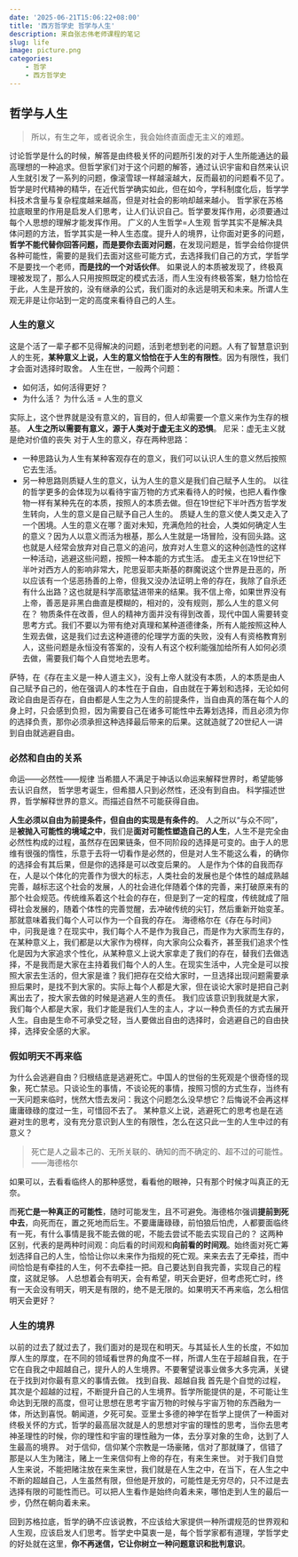 ```yaml
---
date: '2025-06-21T15:06:22+08:00'
title: '西方哲学史 哲学与人生'
description: 来自张志伟老师课程的笔记
slug: life
image: picture.png
categories:
    - 哲学
    - 西方哲学史
---
```


## 哲学与人生

>所以，有生之年，或者说余生，我会始终直面虚无主义的难题。

讨论哲学是什么的时候，解答是由终极关怀的问题所引发的对于人生所能通达的最高理想的一种追求。但哲学家们对于这个问题的解答，通过认识宇宙和自然来认识人生就引发了一系列的问题，像滚雪球一样越滚越大，反而最初的问题看不见了。
哲学是时代精神的精华，在近代哲学确实如此，但在如今，学科制度化后，哲学学科技术含量与复杂程度越来越高，但是对社会的影响却越来越小。
哲学家在苏格拉底眼里的作用是启发人们思考，让人们认识自己。哲学要发挥作用，必须要通过每个人思想的理解才能发挥作用。
广义的人生哲学=人生观
哲学其实不是解决具体问题的方法，哲学其实是一种人生态度。提升人的境界，让你面对更多的问题， **哲学不能代替你回答问题，而是要你去面对问题**，在发现问题是，哲学会给你提供各种可能性，需要的是我们去面对这些可能方式，去选择我们自己的方式，学哲学不是要找一个老师，**而是找的一个对话伙伴**。
如果说人的本质被发现了，终极真理被发现了，那么人只用按照既定的模式去活，而人生没有终极答案，魅力恰恰在于此，人生是开放的，没有继承的公式，我们面对的永远是明天和未来。所谓人生观无非是让你站到一定的高度来看待自己的人生。 

### 人生的意义

这是个活了一辈子都不见得解决的问题，活到老想到老的问题。人有了智慧意识到人的生死，**某种意义上说，人生的意义恰恰在于人生的有限性**。因为有限性，我们才会面对选择时取舍。
人生在世，一般两个问题：

- 如何活，如何活得更好？
- 为什么活？
为什么活 = 人生的意义

实际上，这个世界就是没有意义的，盲目的，但人却需要一个意义来作为生存的根基。
**人生之所以需要有意义，源于人类对于虚无主义的恐惧**。
尼采：虚无主义就是绝对价值的丧失
对于人生的意义，存在两种思路：

- 一种思路认为人生有某种客观存在的意义，我们可以认识人生的意义然后按照它去生活。
- 另一种思路则质疑人生的意义，认为人生的意义是我们自己赋予人生的。
以往的哲学更多的会体现为以看待宇宙万物的方式来看待人的时候，也把人看作像物一样有某种先在的本质，按照人的本质去做。但在19世纪下半叶西方哲学发生转向，人生的意义是自己赋予自己人生的。
质疑人生的意义使人类又走入了一个困境。人生的意义在哪？面对未知，充满危险的社会，人类如何确定人生的意义？因为人以意义而活为根基，那么人生就是一场冒险，没有回头路。这也就是人经常会放弃对自己意义的追问，放弃对人生意义的这种创造性的这样一种活动，逃避这些问题，按照一种本能的方式生活。
虚无主义在19世纪下半叶对西方人的影响非常大，陀思妥耶夫斯基的群魔说这个世界是丑恶的，所以应该有一个惩恶扬善的上帝，但我又没办法证明上帝的存在，我除了自杀还有什么出路？这也就是科学高歌猛进带来的结果。我不信上帝，如果世界没有上帝，善恶是非黑白曲直是模糊的，相对的，没有规则，那么人生的意义何在？
物质条件在改善，但人的精神方面并没有得到改善，现代中国人需要转变思考方式。我们不要以为带有绝对真理和某种道德律条，所有人能按照这种人生观去做，这是我们过去这种道德的伦理学方面的失败，没有人有资格教育别人，这些问题是永恒没有答案的，没有人有这个权利能强加给所有人如何必须去做，需要我们每个人自觉地去思考。

萨特，在《存在主义是一种人道主义》，没有上帝人就没有本质，人的本质是由人自己赋予自己的，他在强调人的本性在于自由，自由就在于筹划和选择，无论如何政论自由是否存在，自由都是人生之为人生的前提条件，当自由真的落在每个人的身上时，只会感到负担，因为需要自己在诸多可能性中去筹划选择，而且必须为你的选择负责，那你必须承担这种选择最后带来的后果。这就造就了20世纪人一讲到自由就逃避自由。

### 必然和自由的关系

 命运——必然性——规律
 当希腊人不满足于神话以命运来解释世界时，希望能够去认识自然， 哲学思考诞生，但希腊人只到必然性，还没有到自由。
 科学描述世界，哲学解释世界的意义。而描述自然不可能获得自由。

**人生必须以自由为前提条件，但自由的实现是有条件的**。
人之所以“与众不同”，是**被抛入可能性的境域之中**，我们是**面对可能性塑造自己的人生**，人生不是完全由必然性构成的过程，虽然存在因果链条，但不同阶段的选择是可变的。由于人的思维有很强的惰性，乐意于去将一切看作是必然的，但是对人生不能这么看，的确你的选择会有其后果，但是你的选择是可以改变后果的。
人是作为个体的自我而存在，人是以个体化的完善作为很大的标志，人类社会的发展也是个体性的越成熟越完善，越标志这个社会的发展，人的社会进化伴随着个体的完善，来打破原来有的那个社会规范。传统维系着这个社会的存在，但是到了一定的程度，传统就成了阻碍社会发展的，随着个体性的完善觉醒，去冲破传统的尖钉，然后重新开始变革。那就意味着我们每个人可以作为一个自我的存在。
海德格尔在《存在与时间》中，问我是谁？在现实中，我们每个人不是作为我自己，而是作为大家而生存的，在某种意义上，我们都是以大家作为榜样，向大家向公众看齐，甚至我们追求个性化是因为大家追求个性化，从某种意义上说大家拿走了我们的存在，替我们去做选择，不是我而是大家在主持着我们每个人的人生。在现实生活中，人完全是可以按照大家去生活的，但大家是谁？我们把存在交给大家时，一旦选择出现问题需要承担后果时，是找不到大家的。实际上每个人都是大家，但在谈论大家时是把自己剥离出去了，按大家去做的时候是逃避人生的责任。
我们应该意识到我就是大家，我们每个人都是大家，我们才能是我们人生的主人，才以一种负责任的方式去展开人生。自由是生命不可承受之轻，当人要做出自由的选择时，会逃避自己的自由抉择，选择安全感的大家。

### 假如明天不再来临

为什么会逃避自由？归根结底是逃避死亡。中国人的世俗的生死观是个很奇怪的现象，死亡禁忌。只谈论生的事情，不谈论死的事情，按照习惯的方式生存，当终有一天问题来临时，恍然大悟去发问：我这个问题怎么没早想它？后悔说不会再这样庸庸碌碌的度过一生，可惜回不去了。
某种意义上说，逃避死亡的思考也是在逃避对生的思考，没有充分意识到人生的有限性，怎么在这只此一生的人生中过的有意义？  
>死亡是人之最本己的、无所关联的、确知的而不确定的、超不过的可能性。——海德格尔

如果可以，去看看临终人的那种感觉，看看他的眼神，只有那个时候才叫真正的无奈。

而**死亡是一种真正的可能性**，随时可能发生，且不可避免。海德格尔强调**提前到死中去**，向死而在，置之死地而后生。不要庸庸碌碌，前怕狼后怕虎，人都要面临终有一死，有什么事情是我不能去做的呢，不能去尝试不能去实现自己的？
这两种区别，代表的是两种时间观：向后看的时间观和**向前看的时间观**。始终面对死亡筹划选择自己的人生，恰恰让你以未来作为指规的死亡观。来来去去了无牵挂，而中间恰恰是有牵挂的人生，何不去牵挂一把。自己要达到自我完善，实现自己的程度，这就足够。
人总想着会有明天，会有希望，明天会更好，但考虑死亡时，终有一天会没有明天，明天是有限的，绝不是无限的。如果明天不再来临，怎么相信明天会更好？

### 人生的境界

以前的过去了就过去了，我们面对的是现在和明天。与其延长人生的长度，不如加厚人生的厚度，在不同的领域看世界的角度不一样，所谓人生在于超越自我，在于它在自我之中超越自己，提升人的人生境界。不要奢望说事业做多大多完满，关键在于找到对你最有意义的事情去做。
找到自我、超越自我
首先是个自觉的过程，其次是个超越的过程，不断提升自己的人生境界。哲学所能提供的是，不可能让生命达到无限的高度，但可让思想在思考宇宙万物的时候与宇宙万物的东西融为一体，所达到喜悦。朝闻道，夕死可矣。亚里士多德的神学在哲学上提供了一种面对终极关怀的方式，哲学的最高层次就是人的思想对宇宙的理性的思考，当你去思考神圣理性的时候，你的理性和宇宙的理性融为一体，去分享对象的生命，达到了人生最高的境界。
对于信仰，信仰某个宗教是一场豪赌，信对了那就赚了，信错了那是以人生为赌注，赌上一生来信仰有上帝的存在，有来生来世。 对于我们自觉人生来说，不能把赌注放在来生来世，我们就是在人生之中，在当下，在人生之中不断的超越自己，人生虽然有限，但他是开放的，可能性是无穷尽的，只不过是去选择有限的可能性而已。可以把人生看作是始终向着未来，哪怕走到人生的最后一步，仍然在朝向着未来。

回到苏格拉底，哲学的确不应该说教，不应该给大家提供一种所谓规范的世界观和人生观，应该启发人们思考。哲学史中莫衷一是，每个哲学家都有道理，学哲学史的好处就在这里，**你不再迷信，它让你树立一种问题意识和批判意识**。
